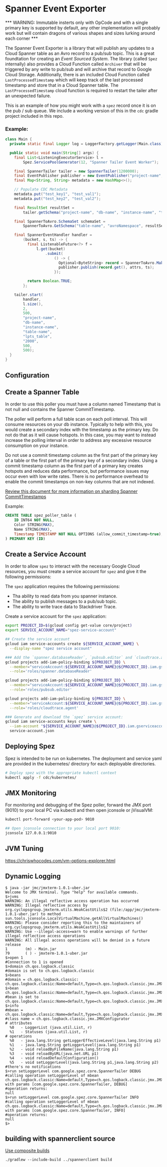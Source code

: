 Spanner Event Exporter
======================
*** WARNING: Immutable insterts only with OpCode and with a single primary key is
supported by default, any other implementation will probably work but will contain
dragons of various shapes and sizes lurking around each corner *** 


The Spanner Event Exporter is a library that will publish any updates to a
Cloud Spanner table as an Avro record to a pub/sub topic. This is a great
foundtation for creating an *Event* *Sourced* *System*. The library (called
`Spez` internally) also provides a Cloud Function called `Archiver` that will
be triggered by any write to pub/sub and will archive that record to Google
Cloud Storage. Additionally, there is an included Cloud Function called
`LastProcessedTimestamp` which will keep track of the last processed timestamp
and store that in a Cloud Spanner table. The `LastProcessedTimestamp` cloud
function is required to restart the tailer after an unexpected failure.

This is an example of how you might work with a `spez` record once it is on the
pub / sub queue. We include a working version of this in the `cdc` gradle project
included in this repo.

### Example:

```java
class Main {
  private static final Logger log = LoggerFactory.getLogger(Main.class);

  public static void main(String[] args) {
    final List<ListeningExecutorService> l =
        Spez.ServicePoolGenerator(12, "Spanner Tailer Event Worker");

    final SpannerTailer tailer = new SpannerTailer(1200000);
    final EventPublisher publisher = new EventPublisher("project-name", "topic-name");
    final Map<String, String> metadata = new HashMap<>();

    // Populate CDC Metadata
    metadata.put("test_key1", "test_val1");
    metadata.put("test_key2", "test_val2");

    final ResultSet resultSet =
        tailer.getSchema("project-name", "db-name", "instance-name", "table-name");

    final SpannerToAvro.SchemaSet schemaSet =
        SpannerToAvro.GetSchema("table-name", "avroNamespace", resultSet);

    final SpannerEventHandler handler =
        (bucket, s, ts) -> {
          final ListenableFuture<?> f =
              l.get(bucket)
                  .submit(
                      () -> {
                        Optional<ByteString> record = SpannerToAvro.MakeRecord(schemaSet, s);
                        publisher.publish(record.get(), attrs, ts);
                      });

          return Boolean.TRUE;
        };

    tailer.start(
        handler,
        l.size(),
        2,
        500,
        "project-name",
        "db-name",
        "instance-name",
        "table-name",
        "lpts_table",
        "2000",
        500,
        500);
  }
}

```

## Configuration

## Create a Spanner Table

In order to use this poller you must have a column named Timestamp that is not
null and contains the Spanner CommitTimestamp.

The poller will perform a full table scan on each poll interval. This will
consume resources on your db instance. Typically to help with this, you would
create a secondary index with the timestamp as the primary key. Do not do that
as it will cause hotspots. In this case, you may want to instead increase the
polling interval in order to address any excessive resource consumption on your
instance.

Do not use a commit timestamp column as the first part of the primary key of a
table or the first part of the primary key of a secondary index. Using a commit
timestamp column as the first part of a primary key creates hotspots and reduces
data performance, but performance issues may occur even with low write rates.
There is no performance overhead to enable the commit timestamps on non-key
columns that are not indexed.

[Review this document for more information on sharding Spanner CommitTimestamps](https://cloud.google.com/blog/products/gcp/sharding-of-timestamp-ordered-data-in-cloud-spanner)

Example:

```sql
CREATE TABLE spez_poller_table (
    ID INT64 NOT NULL,
    Color STRING(MAX),
    Name STRING(MAX),
    Timestamp TIMESTAMP NOT NULL OPTIONS (allow_commit_timestamp=true),
) PRIMARY KEY (ID)

```

## Create a Service Account

In order to allow `spez` to interact with the necessary Google Cloud resources,
you must create a service account for `spez` and give it the following
permissions:

The `spez` application requires the following permissions:

*   Tha ability to read data from you spanner instance.
*   The ability to publish messages to a pub/sub topic.
*   The ability to write trace data to Stackdriver Trace.

Create a service account for the `spez` application:

```bash
export PROJECT_ID=$(gcloud config get-value core/project)
export SERVICE_ACCOUNT_NAME="spez-service-account"

## Create the service account
gcloud iam service-accounts create ${SERVICE_ACCOUNT_NAME} \
  --display-name "spez service account"

### Add the `spanner.databaseReader`, `pubsub.editor` and `cloudtrace.agent` IAM permissions to the spez service account:
gcloud projects add-iam-policy-binding ${PROJECT_ID} \
  --member="serviceAccount:${SERVICE_ACCOUNT_NAME}@${PROJECT_ID}.iam.gserviceaccount.com" \
  --role='roles/spanner.databaseReader'

gcloud projects add-iam-policy-binding ${PROJECT_ID} \
  --member="serviceAccount:${SERVICE_ACCOUNT_NAME}@${PROJECT_ID}.iam.gserviceaccount.com" \
  --role='roles/pubsub.editor'

gcloud projects add-iam-policy-binding ${PROJECT_ID} \
  --member="serviceAccount:${SERVICE_ACCOUNT_NAME}@${PROJECT_ID}.iam.gserviceaccount.com" \
  --role='roles/cloudtrace.agent'

### Generate and download the `spez` service account:
gcloud iam service-accounts keys create \
  --iam-account "${SERVICE_ACCOUNT_NAME}@${PROJECT_ID}.iam.gserviceaccount.com" \
  service-account.json
```

## Deploying Spez

Spez is intended to be run on kubernetes. The deployment and service
yaml are provided in the kubernetes/ directory for each deployable directories.

```bash
# Deploy spez with the appropriate kubectl context
kubectl apply -f cdc/kubernetes/
```
## JMX Monitoring

For monitoring and debugging of the Spez poller, forward the JMX port (9010) to
your local PC via kubectl and then open jconsole or jVisualVM:

```bash
kubectl port-forward <your-app-pod> 9010

## Open jconsole connection to your local port 9010:
jconsole 127.0.0.1:9010
```

## JVM Tuning

https://chriswhocodes.com/vm-options-explorer.html

## Dynamic Logging

```
$ java -jar jmc/jmxterm-1.0.1-uber.jar
Welcome to JMX terminal. Type "help" for available commands.
$>jvms
WARNING: An illegal reflective access operation has occurred
WARNING: Illegal reflective access by org.cyclopsgroup.jmxterm.utils.WeakCastUtils$2 (file:/app/jmc/jmxterm-1.0.1-uber.jar) to method sun.tools.jconsole.LocalVirtualMachine.getAllVirtualMachines()
WARNING: Please consider reporting this to the maintainers of org.cyclopsgroup.jmxterm.utils.WeakCastUtils$2
WARNING: Use --illegal-access=warn to enable warnings of further illegal reflective access operations
WARNING: All illegal access operations will be denied in a future release
1        (m) - Main.jar
79       ( ) - jmxterm-1.0.1-uber.jar
$>open 1
#Connection to 1 is opened
$>domain ch.qos.logback.classic
#domain is set to ch.qos.logback.classic
$>beans
#domain = ch.qos.logback.classic:
ch.qos.logback.classic:Name=default,Type=ch.qos.logback.classic.jmx.JMXConfigurator
$>bean ch.qos.logback.classic:Name=default,Type=ch.qos.logback.classic.jmx.JMXConfigurator
#bean is set to ch.qos.logback.classic:Name=default,Type=ch.qos.logback.classic.jmx.JMXConfigurator
$>info
#mbean = ch.qos.logback.classic:Name=default,Type=ch.qos.logback.classic.jmx.JMXConfigurator
#class name = ch.qos.logback.classic.jmx.JMXConfigurator
# attributes
  %0   - LoggerList (java.util.List, r)
  %1   - Statuses (java.util.List, r)
# operations
  %0   - java.lang.String getLoggerEffectiveLevel(java.lang.String p1)
  %1   - java.lang.String getLoggerLevel(java.lang.String p1)
  %2   - void reloadByFileName(java.lang.String p1)
  %3   - void reloadByURL(java.net.URL p1)
  %4   - void reloadDefaultConfiguration()
  %5   - void setLoggerLevel(java.lang.String p1,java.lang.String p2)
#there's no notifications
$>run setLoggerLevel com.google.spez.core.SpannerTailer DEBUG
#calling operation setLoggerLevel of mbean ch.qos.logback.classic:Name=default,Type=ch.qos.logback.classic.jmx.JMXConfigurator with params [com.google.spez.core.SpannerTailer, DEBUG]
#operation returns:
null
$>run setLoggerLevel com.google.spez.core.SpannerTailer INFO
#calling operation setLoggerLevel of mbean ch.qos.logback.classic:Name=default,Type=ch.qos.logback.classic.jmx.JMXConfigurator with params [com.google.spez.core.SpannerTailer, INFO]
#operation returns:
null
$>
```

## building with spannerclient source

[Use composite builds](https://docs.gradle.org/current/userguide/composite_builds.html)

```
./gradlew --include-build ../spannerclient build
```
